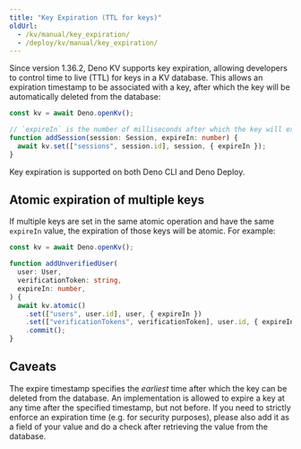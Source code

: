 ```yaml
---
title: "Key Expiration (TTL for keys)"
oldUrl:
  - /kv/manual/key_expiration/
  - /deploy/kv/manual/key_expiration/
---
```


<deno-admonition></deno-admonition>

Since version 1.36.2, Deno KV supports key expiration, allowing developers to
control time to live (TTL) for keys in a KV database. This allows an expiration
timestamp to be associated with a key, after which the key will be automatically
deleted from the database:

```ts
const kv = await Deno.openKv();

// `expireIn` is the number of milliseconds after which the key will expire.
function addSession(session: Session, expireIn: number) {
  await kv.set(["sessions", session.id], session, { expireIn });
}
```

Key expiration is supported on both Deno CLI and Deno Deploy.

## Atomic expiration of multiple keys

If multiple keys are set in the same atomic operation and have the same
`expireIn` value, the expiration of those keys will be atomic. For example:

```ts
const kv = await Deno.openKv();

function addUnverifiedUser(
  user: User,
  verificationToken: string,
  expireIn: number,
) {
  await kv.atomic()
    .set(["users", user.id], user, { expireIn })
    .set(["verificationTokens", verificationToken], user.id, { expireIn })
    .commit();
}
```

## Caveats

The expire timestamp specifies the _earliest_ time after which the key can be
deleted from the database. An implementation is allowed to expire a key at any
time after the specified timestamp, but not before. If you need to strictly
enforce an expiration time (e.g. for security purposes), please also add it as a
field of your value and do a check after retrieving the value from the database.
